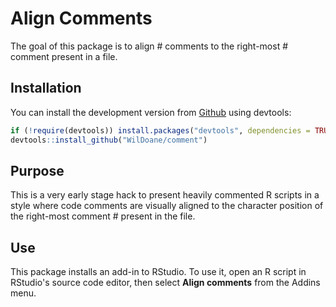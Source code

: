 # Align Comments

The goal of this package is to align # comments to the right-most # comment present in a file.

## Installation

You can install the development version from [Github](https://github.com/WilDoane/comment) using devtools:

```r
if (!require(devtools)) install.packages("devtools", dependencies = TRUE)
devtools::install_github("WilDoane/comment")
```

## Purpose

This is a very early stage hack to present heavily commented R scripts in a style where code comments are visually aligned to the character position of the right-most comment # present in the file.

## Use

This package installs an add-in to RStudio. To use it, open an R script in RStudio's source code editor, then select **Align comments** from the Addins menu. 
